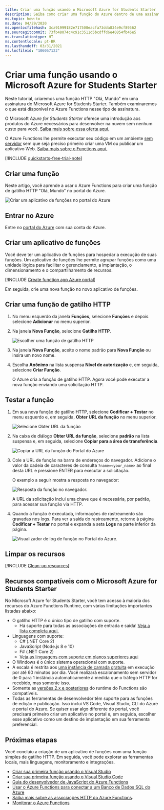 ```yaml
---
title: Criar uma função usando o Microsoft Azure for Students Starter
description: Saiba como criar uma função do Azure dentro de uma assinatura do Microsoft Azure for Students Starter
ms.topic: how-to
ms.date: 04/29/2020
ms.openlocfilehash: 3ca91999182e717500eacfa73dda834e9cf89562
ms.sourcegitcommit: 73fb48074c4c91c3511d5bcdffd6e40854fb46e5
ms.translationtype: HT
ms.contentlocale: pt-BR
ms.lasthandoff: 03/31/2021
ms.locfileid: "106067122"
---
```

# <a name="create-a-function-using-azure-for-students-starter"></a>Criar uma função usando o Microsoft Azure for Students Starter

Neste tutorial, criaremos uma função HTTP "Olá, Mundo" em uma assinatura do Microsoft Azure for Students Starter. Também examinaremos o que está disponível no Azure Functions nesse tipo de assinatura.

O Microsoft *Azure for Students Starter* oferece uma introdução aos produtos do Azure necessários para desenvolver na nuvem sem nenhum custo para você. [Saiba mais sobre essa oferta aqui.](https://azure.microsoft.com/offers/ms-azr-0144p/)

O Azure Functions lhe permite executar seu código em um ambiente [sem servidor](https://azure.microsoft.com/solutions/serverless/) sem que seja preciso primeiro criar uma VM ou publicar um aplicativo Web. [Saiba mais sobre o Functions aqui.](./functions-overview.md)

[!INCLUDE [quickstarts-free-trial-note](../../includes/quickstarts-free-trial-note.md)]

## <a name="create-a-function"></a>Criar uma função

 Neste artigo, você aprende a usar o Azure Functions para criar uma função de gatilho HTTP "Olá, Mundo" no portal do Azure.

![Criar um aplicativo de funções no portal do Azure](./media/functions-create-student-starter/function-app-in-portal-editor.png)

## <a name="sign-in-to-azure"></a>Entrar no Azure

Entre no [portal do Azure](https://portal.azure.com) com sua conta do Azure.

## <a name="create-a-function-app"></a>Criar um aplicativo de funções

Você deve ter um aplicativo de funções para hospedar a execução de suas funções. Um aplicativo de funções lhe permite agrupar funções como uma unidade lógica para facilitar o gerenciamento, a implantação, o dimensionamento e o compartilhamento de recursos.

[!INCLUDE [Create function app Azure portal](../../includes/functions-create-function-app-portal.md)]

Em seguida, crie uma nova função no novo aplicativo de funções.

## <a name="create-an-http-trigger-function"></a><a name="create-function"></a>Criar uma função de gatilho HTTP

1. No menu esquerdo da janela **Funções**, selecione **Funções** e depois selecione **Adicionar** no menu superior. 
 
1. Na janela **Nova Função**, selecione **Gatilho HTTP**.

    ![Escolher uma função de gatilho HTTP](./media/functions-create-student-starter/function-app-select-http-trigger.png)

1. Na janela **Nova Função**, aceite o nome padrão para **Nova Função** ou insira um novo nome. 

1. Escolha **Anônimo** na lista suspensa **Nível de autorização** e, em seguida, selecione **Criar Função**.

    O Azure cria a função de gatilho HTTP. Agora você pode executar a nova função enviando uma solicitação HTTP.

## <a name="test-the-function"></a>Testar a função

1. Em sua nova função de gatilho HTTP, selecione **Codificar + Testar** no menu esquerdo e, em seguida, **Obter URL da função** no menu superior.

    ![Selecione Obter URL da função](./media/functions-create-student-starter/function-app-select-get-function-url.png)

1. Na caixa de diálogo **Obter URL da função**, selecione **padrão** na lista suspensa e, em seguida, selecione **Copiar para a área de transferência**. 

    ![Copiar a URL da função do Portal do Azure](./media/functions-create-student-starter/function-app-develop-tab-testing.png)

1. Cole a URL de função na barra de endereços do navegador. Adicione o valor da cadeia de caracteres de consulta `?name=<your_name>` ao final desta URL e pressione ENTER para executar a solicitação. 

    O exemplo a seguir mostra a resposta no navegador:

    ![Resposta da função no navegador.](./media/functions-create-student-starter/function-app-browser-testing.png)

    A URL da solicitação inclui uma chave que é necessária, por padrão, para acessar sua função via HTTP.

1. Quando a função é executada, informações de rastreamento são gravadas nos logs. Para ver a saída do rastreamento, retorne à página **Codificar + Testar** no portal e expanda a seta **Logs** na parte inferior da página.

   ![Visualizador de log de função no Portal do Azure.](./media/functions-create-student-starter/function-view-logs.png)

## <a name="clean-up-resources"></a>Limpar os recursos

[!INCLUDE [Clean-up resources](../../includes/functions-quickstart-cleanup.md)]

## <a name="supported-features-in-azure-for-students-starter"></a>Recursos compatíveis com o Microsoft Azure for Students Starter

No Microsoft Azure for Students Starter, você tem acesso à maioria dos recursos do Azure Functions Runtime, com várias limitações importantes listadas abaixo:

* O gatilho HTTP é o único tipo de gatilho com suporte.
    * Há suporte para todas as associações de entrada e saída! [Veja a lista completa aqui.](functions-triggers-bindings.md)
* Linguagens com suporte: 
    * C# (.NET Core 2)
    * JavaScript (Node.js 8 e 10)
    * F# (.NET Core 2)
    * [Veja as linguagens com suporte em planos superiores aqui](supported-languages.md)
* O Windows é o único sistema operacional com suporte.
* A escala é restrita aos [uma instância de camada gratuita](https://azure.microsoft.com/pricing/details/app-service/windows/) em execução por até 60 minutos por dia. Você realizará escalonamento sem servidor de 0 para 1 instância automaticamente à medida que o tráfego HTTP for recebido, mas somente isso.
* Somente as [versões 2.x e posteriores](functions-versions.md) do runtime do Functions são compatíveis.
* Todas as ferramentas de desenvolvedor têm suporte para as funções de edição e publicação. Isso inclui VS Code, Visual Studio, CLI do Azure e portal do Azure. Se quiser usar algo diferente do portal, você precisará primeiro criar um aplicativo no portal e, em seguida, escolher esse aplicativo como um destino de implantação em sua ferramenta preferencial.

## <a name="next-steps"></a>Próximas etapas

Você concluiu a criação de um aplicativo de funções com uma função simples de gatilho HTTP. Em seguida, você pode explorar as ferramentas locais, mais linguagens, monitoramento e integrações.

 * [Criar sua primeira função usando o Visual Studio](./functions-create-your-first-function-visual-studio.md)
 * [Criar sua primeira função usando o Visual Studio Code](./create-first-function-vs-code-csharp.md)
 * [Guia do desenvolvedor de JavaScript do Azure Functions](./functions-reference-node.md)
 * [Usar o Azure Functions para conectar a um Banco de Dados SQL do Azure](./functions-scenario-database-table-cleanup.md)
 * [Saiba mais sobre as associações HTTP do Azure Functions](./functions-bindings-http-webhook.md).
 * [Monitorar o Azure Functions](./functions-monitoring.md)